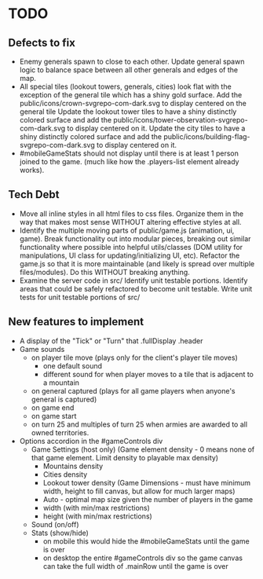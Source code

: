 # TODO

## Defects to fix  
- Enemy generals spawn to close to each other. Update general spawn logic to
	balance space between all other generals and edges of the map.
- All special tiles (lookout towers, generals, cities) look flat
	with the exception of the general tile which has a shiny gold surface.
	Add the public/icons/crown-svgrepo-com-dark.svg to display centered on the general tile
	Update the lookout tower tiles to have a shiny distinctly colored surface and
	add the public/icons/tower-observation-svgrepo-com-dark.svg to display centered on it.
	Update the city tiles to have a shiny distinctly colored surface and
	add the public/icons/building-flag-svgrepo-com-dark.svg to display centered on it.
- #mobileGameStats should not display until there is at least 1 person joined to the game.
  (much like how the .players-list element already works).

## Tech Debt
- Move all inline styles in all html files to css files.
	Organize them in the way that makes most sense WITHOUT altering effective styles at all.
- Identify the multiple moving parts of public/game.js (animation, ui, game).
  Break functionality out into modular pieces, breaking out similar functionality
	where possible into helpful utils/classes (DOM utility for manipulations, UI class for updating/initializing UI, etc).
	Refactor the game.js so that it is more maintainable (and likely is spread over multiple files/modules).
	Do this WITHOUT breaking anything.
- Examine the server code in src/
  Identify unit testable portions. Identify areas that could be safely refactored to become unit testable.
	Write unit tests for unit testable portions of src/

## New features to implement  
- A display of the "Tick" or "Turn" that .fullDisplay .header
- Game sounds
	- on player tile move (plays only for the client's player tile moves)
		- one default sound
		- different sound for when player moves to a tile that is adjacent to a mountain
	- on general captured (plays for all game players when anyone's general is captured)
	- on game end
	- on game start
	- on turn 25 and multiples of turn 25 when armies are awarded to all owned territories.
- Options accordion in the #gameControls div
	- Game Settings (host only)
		(Game element density - 0 means none of that game element. Limit density to playable max density)
		- Mountains density
		- Cities density
		- Lookout tower density
		(Game Dimensions - must have minimum width, height to fill canvas, but allow for much larger maps)
		- Auto - optimal map size given the number of players in the game
		- width (with min/max restrictions)
		- height (with min/max restrictions)
	- Sound (on/off)
	- Stats (show/hide)
		- on mobile this would hide the #mobileGameStats until the game is over
		- on desktop the entire #gameControls div so the game canvas can take the full width of .mainRow until the game is over

